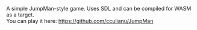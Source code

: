 A simple JumpMan-style game. Uses SDL and can be compiled for WASM as a target.  
You can play it here: https://github.com/cculianu/JumpMan

